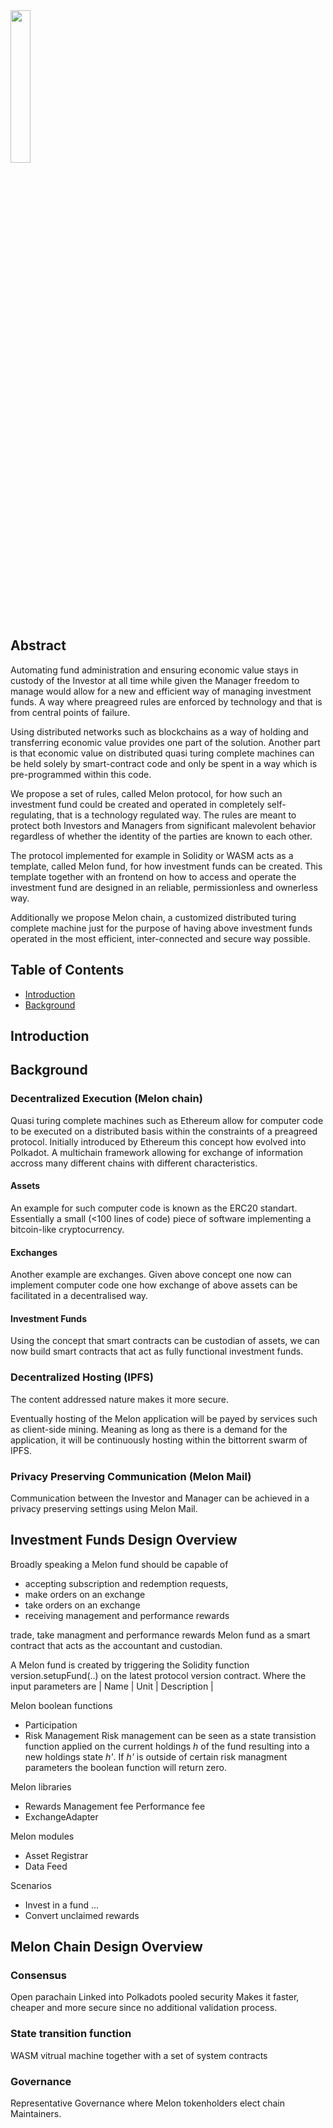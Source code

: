 <img src = "https://github.com/melonproject/branding/blob/master/melon/03_M_logo.jpg" width = "25%">

## Abstract

Automating fund administration and ensuring economic value stays in custody of the Investor at all time while given the Manager freedom to manage would allow for a new and efficient way of managing investment funds. A way where preagreed rules are enforced by technology and that is from central points of failure. 

Using distributed networks such as blockchains as a way of holding and transferring economic value provides one part of the solution. Another part is that economic value on distributed quasi turing complete machines can be held solely by smart-contract code and only be spent in a way which is pre-programmed within this code.
 
We propose a set of rules, called Melon protocol, for how such an investment fund could be created and operated in completely self-regulating, that is a technology regulated way. The rules are meant to protect both Investors and Managers from significant malevolent behavior regardless of whether the identity of the parties are known to each other.

The protocol implemented for example in Solidity or WASM acts as a template, called Melon fund, for how investment funds can be created. This template together with an frontend on how to access and operate the investment fund are designed in an reliable, permissionless and ownerless way.

Additionally we propose Melon chain, a customized distributed turing complete machine just for the purpose of having above investment funds operated in the most efficient, inter-connected and secure way possible.

## Table of Contents

* [Introduction](#Introduction)
* [Background](#Background)

## Introduction

## Background

### Decentralized Execution (Melon chain)

Quasi turing complete machines such as Ethereum allow for computer code to be executed on a distributed basis within the constraints of a preagreed protocol.
Initially introduced by Ethereum this concept how evolved into Polkadot. A multichain framework allowing for exchange of information accross many different chains with different characteristics.

#### Assets

An example for such computer code is known as the ERC20 standart. Essentially a small (<100 lines of code) piece of software implementing a bitcoin-like cryptocurrency.

#### Exchanges

Another example are exchanges. Given above concept one now can implement computer code one how exchange of above assets can be facilitated in a decentralised way.

#### Investment Funds

Using the concept that smart contracts can be custodian of assets, we can now build smart contracts that act as fully functional investment funds. 

### Decentralized Hosting (IPFS)

The content addressed nature makes it more secure.

Eventually hosting of the Melon application will be payed by services such as client-side mining. Meaning as long as there is a demand for the application, it will be continuously hosting within the bittorrent swarm of IPFS.

### Privacy Preserving Communication (Melon Mail)

Communication between the Investor and Manager can be achieved in a privacy preserving settings using Melon Mail.


## Investment Funds Design Overview

Broadly speaking a Melon fund should be capable of 

- accepting subscription and redemption requests, 
- make orders on an exchange
- take orders on an exchange
- receiving management and performance rewards


trade, take managment and performance rewards
Melon fund as a smart contract that acts as the accountant and custodian.

A Melon fund is created by triggering the Solidity function version.setupFund(..) on the latest protocol version contract.
Where the input parameters are
| Name | Unit | Description |

Melon boolean functions
- Participation
- Risk Management
Risk management can be seen as a state transistion function applied on the current holdings _h_ of the fund resulting into a new holdings state _h'_.
If _h'_ is outside of certain risk managment parameters the boolean function will return zero.

Melon libraries
- Rewards
	Management fee
	Performance fee
- ExchangeAdapter

Melon modules
- Asset Registrar
- Data Feed

Scenarios
- Invest in a fund
...
- Convert unclaimed rewards


## Melon Chain Design Overview

### Consensus

Open parachain
Linked into Polkadots pooled security
Makes it faster, cheaper and more secure since no additional validation process.

### State transition function

WASM vitrual machine together with a set of system contracts

### Governance

Representative Governance where Melon tokenholders elect chain Maintainers.




